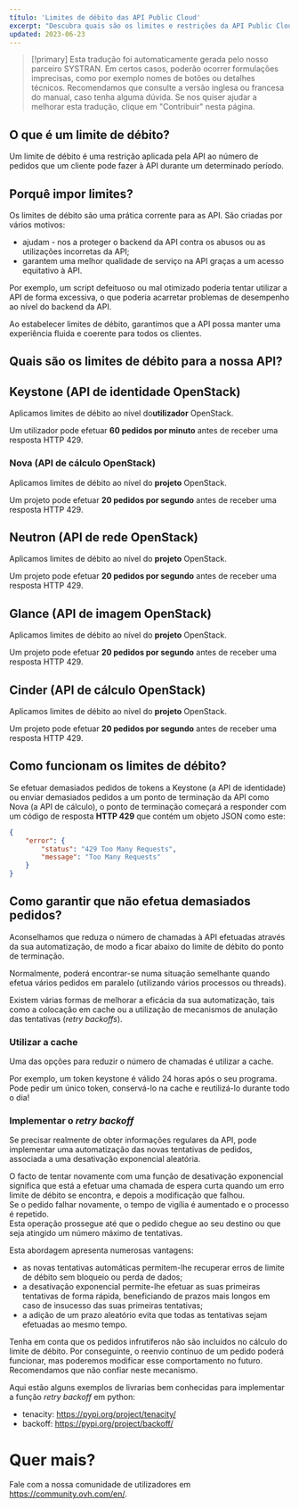 ```yaml
---
título: 'Limites de débito das API Public Cloud'
excerpt: "Descubra quais são os limites e restrições da API Public Cloud"
updated: 2023-06-23
---
```


> [!primary]
> Esta tradução foi automaticamente gerada pelo nosso parceiro SYSTRAN. Em certos casos, poderão ocorrer formulações imprecisas, como por exemplo nomes de botões ou detalhes técnicos. Recomendamos que consulte a versão inglesa ou francesa do manual, caso tenha alguma dúvida. Se nos quiser ajudar a melhorar esta tradução, clique em "Contribuir" nesta página.
>

## O que é um limite de débito?

Um limite de débito é uma restrição aplicada pela API ao número de pedidos que um cliente pode fazer à API durante um determinado período.

## Porquê impor limites?

Os limites de débito são uma prática corrente para as API. São criadas por vários motivos:

- ajudam - nos a proteger o backend da API contra os abusos ou as utilizações incorretas da API;
- garantem uma melhor qualidade de serviço na API graças a um acesso equitativo à API.

Por exemplo, um script defeituoso ou mal otimizado poderia tentar utilizar a API de forma excessiva, o que poderia acarretar problemas de desempenho ao nível do backend da API. 

Ao estabelecer limites de débito, garantimos que a API possa manter uma experiência fluida e coerente para todos os clientes.

## Quais são os limites de débito para a nossa API?

## Keystone (API de identidade OpenStack)

Aplicamos limites de débito ao nível do**utilizador** OpenStack.

Um utilizador pode efetuar **60 pedidos por minuto** antes de receber uma resposta HTTP 429.

### Nova (API de cálculo OpenStack)

Aplicamos limites de débito ao nível do **projeto** OpenStack.

Um projeto pode efetuar **20 pedidos por segundo** antes de receber uma resposta HTTP 429.

## Neutron (API de rede OpenStack)

Aplicamos limites de débito ao nível do **projeto** OpenStack.

Um projeto pode efetuar **20 pedidos por segundo** antes de receber uma resposta HTTP 429.

## Glance (API de imagem OpenStack)

Aplicamos limites de débito ao nível do **projeto** OpenStack.

Um projeto pode efetuar **20 pedidos por segundo** antes de receber uma resposta HTTP 429.

## Cinder (API de cálculo OpenStack)

Aplicamos limites de débito ao nível do **projeto** OpenStack.

Um projeto pode efetuar **20 pedidos por segundo** antes de receber uma resposta HTTP 429.

## Como funcionam os limites de débito?

Se efetuar demasiados pedidos de tokens a Keystone (a API de identidade) ou enviar demasiados pedidos a um ponto de terminação da API como Nova (a API de cálculo), o ponto de terminação começará a responder com um código de resposta **HTTP 429** que contém um objeto JSON como este:

```json
{
    "error": {
        "status": "429 Too Many Requests",
        "message": "Too Many Requests"
    }
}
```

## Como garantir que não efetua demasiados pedidos?

Aconselhamos que reduza o número de chamadas à API efetuadas através da sua automatização, de modo a ficar abaixo do limite de débito do ponto de terminação.

Normalmente, poderá encontrar-se numa situação semelhante quando efetua vários pedidos em paralelo (utilizando vários processos ou threads).

Existem várias formas de melhorar a eficácia da sua automatização, tais como a colocação em cache ou a utilização de mecanismos de anulação das tentativas (*retry backoffs*).

### Utilizar a cache

Uma das opções para reduzir o número de chamadas é utilizar a cache.

Por exemplo, um token keystone é válido 24 horas após o seu programa. Pode pedir um único token, conservá-lo na cache e reutilizá-lo durante todo o dia!

### Implementar o *retry backoff*

Se precisar realmente de obter informações regulares da API, pode implementar uma automatização das novas tentativas de pedidos, associada a uma desativação exponencial aleatória.

O facto de tentar novamente com uma função de desativação exponencial significa que está a efetuar uma chamada de espera curta quando um erro limite de débito se encontra, e depois a modificação que falhou.<br>
Se o pedido falhar novamente, o tempo de vigília é aumentado e o processo é repetido.<br>
Esta operação prossegue até que o pedido chegue ao seu destino ou que seja atingido um número máximo de tentativas.

Esta abordagem apresenta numerosas vantagens:

- as novas tentativas automáticas permitem-lhe recuperar erros de limite de débito sem bloqueio ou perda de dados;
- a desativação exponencial permite-lhe efetuar as suas primeiras tentativas de forma rápida, beneficiando de prazos mais longos em caso de insucesso das suas primeiras tentativas;
- a adição de um prazo aleatório evita que todas as tentativas sejam efetuadas ao mesmo tempo.

Tenha em conta que os pedidos infrutíferos não são incluídos no cálculo do limite de débito. Por conseguinte, o reenvio contínuo de um pedido poderá funcionar, mas poderemos modificar esse comportamento no futuro. Recomendamos que não confiar neste mecanismo.

Aqui estão alguns exemplos de livrarias bem conhecidas para implementar a função *retry backoff* em python:

- tenacity: <https://pypi.org/project/tenacity/>
- backoff: <https://pypi.org/project/backoff/>

# Quer mais?

Fale com a nossa comunidade de utilizadores em <https://community.ovh.com/en/>.
